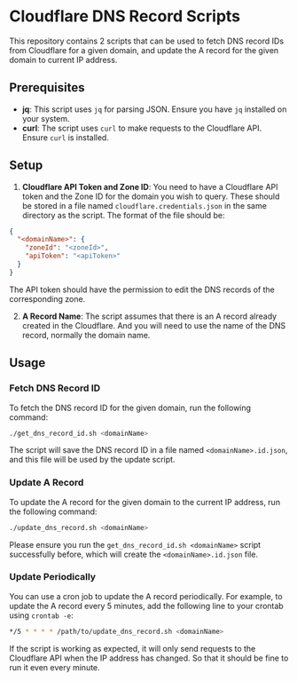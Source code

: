 # Cloudflare DNS Record Scripts

This repository contains 2 scripts that can be used to fetch DNS record IDs from Cloudflare for a given domain, and update the A record for the given domain to current IP address.

## Prerequisites

- **jq**: This script uses `jq` for parsing JSON. Ensure you have `jq` installed on your system.
- **curl**: The script uses `curl` to make requests to the Cloudflare API. Ensure `curl` is installed.

## Setup

1. **Cloudflare API Token and Zone ID**: You need to have a Cloudflare API token and the Zone ID for the domain you wish to query. These should be stored in a file named `cloudflare.credentials.json` in the same directory as the script. The format of the file should be:

```json
{
  "<domainName>": {
    "zoneId": "<zoneId>",
    "apiToken": "<apiToken>"
  }
}
```

The API token should have the permission to edit the DNS records of the corresponding zone.

2. **A Record Name**: The script assumes that there is an A record already created in the Cloudflare. And you will need to use the name of the DNS record, normally the domain name.

## Usage

### Fetch DNS Record ID

To fetch the DNS record ID for the given domain, run the following command:

```bash
./get_dns_record_id.sh <domainName>
```

The script will save the DNS record ID in a file named `<domainName>.id.json`, and this file will be used by the update script.

### Update A Record

To update the A record for the given domain to the current IP address, run the following command:

```bash
./update_dns_record.sh <domainName>
```

Please ensure you run the `get_dns_record_id.sh <domainName>` script successfully before, which will create the `<domainName>.id.json` file.

### Update Periodically

You can use a cron job to update the A record periodically. For example, to update the A record every 5 minutes, add the following line to your crontab using `crontab -e`:

```bash
*/5 * * * * /path/to/update_dns_record.sh <domainName>
```

If the script is working as expected, it will only send requests to the Cloudflare API when the IP address has changed. So that it should be fine to run it even every minute.
